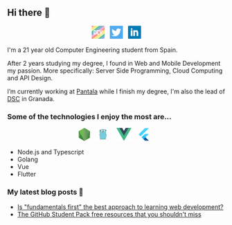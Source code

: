 ## Hi there 👋
<p align='center'>
<a href="https://dev.to/alexmenor"><img height="30" src="https://raw.githubusercontent.com/AlexMenor/AlexMenor/master/img/dev.png"></a>&nbsp;&nbsp;
<a href="https://twitter.com/alex4menor"><img height="30" src="https://raw.githubusercontent.com/AlexMenor/AlexMenor/master/img/twitter.png"></a>&nbsp;&nbsp;
<a href="https://www.linkedin.com/in/alejandro-menor-molinero-a34595176/"><img height="30" src="https://raw.githubusercontent.com/AlexMenor/AlexMenor/master/img/linkedin.png"></a>
</p>
I'm a 21 year old Computer Engineering student from Spain.

After 2 years studying my degree, I found in Web and Mobile Development my passion. More specifically: Server Side Programming, Cloud Computing and API Design.

I’m currently working at [Pantala](https://pantala.es) while I finish my degree, I'm also the lead of [DSC](https://developers.google.com/community/dsc) in Granada.

### Some of the technologies I enjoy the most are...

<p align='center'>
<img height="30" src="https://raw.githubusercontent.com/AlexMenor/AlexMenor/master/img/nodejs.png"> &nbsp;&nbsp;
<img height="30" src="https://raw.githubusercontent.com/AlexMenor/AlexMenor/master/img/go.png"> &nbsp;&nbsp;
<img height="30" src="https://raw.githubusercontent.com/AlexMenor/AlexMenor/master/img/vue.svg"> &nbsp;&nbsp;
<img height="30" src="https://raw.githubusercontent.com/AlexMenor/AlexMenor/master/img/flutter.png"> &nbsp;&nbsp;
</p>

- Node.js and Typescript 
- Golang
- Vue
- Flutter


### My latest blog posts :pencil:
<!-- BLOG-POST-LIST:START -->
- [Is "fundamentals first" the best approach to learning web development?](https://dev.to/alexmenor/is-fundamentals-first-the-best-approach-to-learning-web-development-4m29)
- [The GitHub Student Pack free resources that you shouldn't miss](https://dev.to/alexmenor/the-github-student-pack-free-resources-that-you-shouldn-t-miss-630)
<!-- BLOG-POST-LIST:END -->
